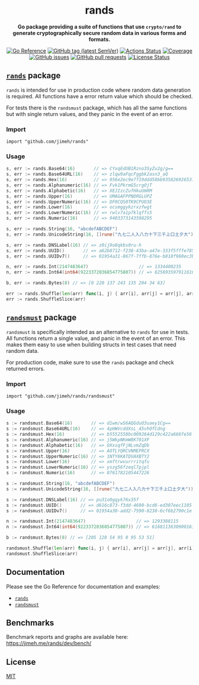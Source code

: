 <h1 align="center">
  rands
</h1>

<p align="center">
  <strong>
    Go package providing a suite of functions that use <code>crypto/rand</code>
    to generate cryptographically secure random data in various forms and
    formats.
  </strong>
</p>

<p align="center">
  <a href="https://pkg.go.dev/github.com/jimeh/rands"><img src="https://img.shields.io/badge/%E2%80%8B-reference-387b97.svg?logo=go&logoColor=white" alt="Go Reference"></a>
  <a href="https://github.com/jimeh/rands/releases"><img src="https://img.shields.io/github/v/tag/jimeh/rands?label=release" alt="GitHub tag (latest SemVer)"></a>
  <a href="https://github.com/jimeh/rands/actions"><img src="https://img.shields.io/github/actions/workflow/status/jimeh/rands/ci.yml?branch=main&logo=github" alt="Actions Status"></a>
  <a href="https://codeclimate.com/github/jimeh/rands"><img src="https://img.shields.io/codeclimate/coverage/jimeh/rands.svg?logo=code%20climate" alt="Coverage"></a>
  <a href="https://github.com/jimeh/rands/issues"><img src="https://img.shields.io/github/issues-raw/jimeh/rands.svg?style=flat&logo=github&logoColor=white" alt="GitHub issues"></a>
  <a href="https://github.com/jimeh/rands/pulls"><img src="https://img.shields.io/github/issues-pr-raw/jimeh/rands.svg?style=flat&logo=github&logoColor=white" alt="GitHub pull requests"></a>
  <a href="https://github.com/jimeh/rands/blob/master/LICENSE"><img src="https://img.shields.io/github/license/jimeh/rands.svg?style=flat" alt="License Status"></a>
</p>

## [`rands`](https://pkg.go.dev/github.com/jimeh/rands) package

`rands` is intended for use in production code where random data generation is
required. All functions have a error return value which should be checked.

For tests there is the `randsmust` package, which has all the same functions but
with single return values, and they panic in the event of an error.

### Import

```
import "github.com/jimeh/rands"
```

### Usage

```go
s, err := rands.Base64(16)       // => CYxqEdUB1Rzno3SyZu2g/g==
s, err := rands.Base64URL(16)    // => zlqw9aFqcFggbk2asn3_aQ
s, err := rands.Hex(16)          // => 956e2ec9e7f19ddd58bb935826926531
s, err := rands.Alphanumeric(16) // => Fvk1PkrmG5crgOjT
s, err := rands.Alphabetic(16)   // => XEJIzcZufHkuUmRM
s, err := rands.Upper(16)        // => UMAGAFPPNDRGLUPZ
s, err := rands.UpperNumeric(16) // => DF0CQS0TK9CPUO3E
s, err := rands.Lower(16)        // => ocsmggykzrxzfwgt
s, err := rands.LowerNumeric(16) // => rwlv7a1p7klqffs5
s, err := rands.Numeric(16)      // => 9403373143598295

s, err := rands.String(16, "abcdefABCDEF")                               // => adCDCaDEdeffeDeb
s, err := rands.UnicodeString(16, []rune("九七二人入八力十下三千上口土夕大")) // => 下下口九力下土夕下土八上二夕大三

s, err := rands.DNSLabel(16) // => z0ij9o8qkbs0ru-h
s, err := rands.UUID()       // => a62b8712-f238-43ba-a47e-333f5fffe785
s, err := rands.UUIDv7()     // => 01954a31-867f-7ffb-876e-b818f960ec3b

n, err := rands.Int(2147483647)                   // => 1334400235
n, err := rands.Int64(int64(9223372036854775807)) // => 8256935979116161233

b, err := rands.Bytes(8) // => [0 220 137 243 135 204 34 63]

err := rands.Shuffle(len(arr) func(i, j) { arr[i], arr[j] = arr[j], arr[i] })
err := rands.ShuffleSlice(arr)
```

## [`randsmust`](https://pkg.go.dev/github.com/jimeh/rands/randsmust) package

`randsmust` is specifically intended as an alternative to `rands` for use in
tests. All functions return a single value, and panic in the event of an error.
This makes them easy to use when building structs in test cases that need random
data.

For production code, make sure to use the `rands` package and check returned
errors.

### Import

```
import "github.com/jimeh/rands/randsmust"
```

### Usage

```go
s := randsmust.Base64(16)       // => d1wm/wS6AQGduO3uaey1Cg==
s := randsmust.Base64URL(16)    // => 4pHWVcddXsL_45vhOfCdng
s := randsmust.Hex(16)          // => b5552558bc009264d129c422a666fe56
s := randsmust.Alphanumeric(16) // => j5WkpNKmW8K701XF
s := randsmust.Alphabetic(16)   // => OXxsqfFjNLvmZqDb
s := randsmust.Upper(16)        // => AOTLYQRCVNMEPRCX
s := randsmust.UpperNumeric(16) // => 1NTY6KATDVAXBTY2
s := randsmust.Lower(16)        // => xmftrwvurrritqfu
s := randsmust.LowerNumeric(16) // => yszg56fzeql7pjpl
s := randsmust.Numeric(16)      // => 0761782105447226

s := randsmust.String(16, "abcdefABCDEF")                               // => dfAbBfaDDdDFDaEa
s := randsmust.UnicodeString(16, []rune("九七二人入八力十下三千上口土夕大")) // => 十十千口三十十下九上千口七夕土口

s := randsmust.DNSLabel(16) // => pu31o0gqyk76x35f
s := randsmust.UUID()       // => d616c873-f3dd-4690-bcd6-ed307eec1105
s := randsmust.UUIDv7()     // => 01954a30-add2-7590-8238-6cf6b2790c1e

n := randsmust.Int(2147483647)                   // => 1293388115
n := randsmust.Int64(int64(9223372036854775807)) // => 6168113630900161239

b := randsmust.Bytes(8) // => [205 128 54 95 0 95 53 51]

randsmust.Shuffle(len(arr) func(i, j) { arr[i], arr[j] = arr[j], arr[i] })
randsmust.ShuffleSlice(arr)
```

## Documentation

Please see the Go Reference for documentation and examples:

- [`rands`](https://pkg.go.dev/github.com/jimeh/rands)
- [`randsmust`](https://pkg.go.dev/github.com/jimeh/rands/randsmust)

## Benchmarks

Benchmark reports and graphs are available here:
https://jimeh.me/rands/dev/bench/

## License

[MIT](https://github.com/jimeh/rands/blob/main/LICENSE)
